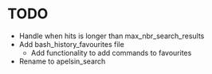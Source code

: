 # TODO

* Handle when hits is longer than max_nbr_search_results
* Add bash_history_favourites file
    * Add functionality to add commands to favourites
* Rename to apelsin_search